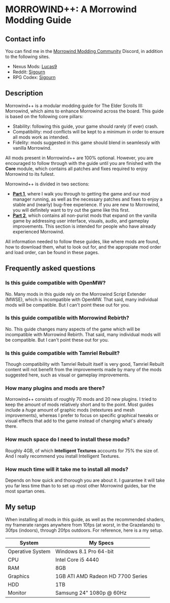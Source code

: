 # MORROWIND++: A Morrowind Modding Guide

## Contact info

You can find me in the [Morrowind Modding Community](https://discord.me/mwmods) Discord, in addition to the following sites.

- Nexus Mods: [Lucas9](https://www.nexusmods.com/morrowind/users/14600469)
- Reddit: [Sigourn](https://www.reddit.com/user/Sigourn)
- RPG Codex: [Sigourn](https://rpgcodex.net/forums/index.php?members/sigourn.21476/)

## Description

Morrowind++ is a modular modding guide for The Elder Scrolls III: Morrowind, which aims to enhance Morrowind across the board. This guide is based on the following core pillars:

- Stability: following this guide, your game should rarely (if ever) crash.
- Compatibility: mod conflicts will be kept to a minimum in order to ensure all mods work as intended.
- Fidelity: mods suggested in this game should blend in seamlessly with vanilla Morrowind.

All mods present in Morrowind++ are 100% optional. However, you are encouraged to follow through with the guide until you are finished with the **Core** module, which contains all patches and fixes required to enjoy Morrowind to its fullest.

Morrowind++ is divided in two sections:

- [**Part 1**](https://github.com/Sigourn/morrowind-improved/blob/master/setup.md#morrowind-part-1), where I walk you through to getting the game and our mod manager running, as well as the necessary patches and fixes to enjoy a stable and (nearly) bug-free experience. If you are new to Morrowind, you will definitely want to try out the game like this first.
- [**Part 2**](https://github.com/Sigourn/morrowind-improved/blob/master/mw++.md#morrowind-part-2), which contains all non-purist mods that expand on the vanilla game by addressing user interface, visuals, audio, and gameplay improvements. This section is intended for people who have already experienced Morrowind.

All information needed to follow these guides, like where mods are found, how to download them, what to look out for, and the appropiate mod order and load order, can be found in these pages.

## Frequently asked questions

### Is this guide compatible with OpenMW?

No. Many mods in this guide rely on the Morrowind Script Extender (MWSE), which is incompatible with OpenMW. That said, many individual mods will be compatible. But I can't point these out for you.

### Is this guide compatible with Morrowind Rebirth?

No. This guide changes many aspects of the game which will be incompatible with Morrowind Rebirth. That said, many individual mods will be compatible. But I can't point these out for you.

### Is this guide compatible with Tamriel Rebuilt?

Though compatibility with Tamriel Rebuilt itself is very good, Tamriel Rebuilt content will not benefit from the improvements made by many of the mods suggested here, such as visual or gameplay improvements.

### How many plugins and mods are there?

Morrowind++ consists of roughly 70 mods and 20 new plugins. I tried to keep the amount of mods relatively short and to the point. Most guides include a *huge* amount of graphic mods (retextures and mesh improvements), whereas I prefer to focus on specific graphical tweaks or visual effects that add to the game instead of changing what's already there.

### How much space do I need to install these mods?

Roughly 4GB, of which **Intelligent Textures** accounts for 75% the size of. And I really recommend you install Intelligent Textures.

### How much time will it take me to install all mods?

Depends on how quick and thorough you are about it. I guarantee it will take you far less time than to to set up most other Morrowind guides, bar the most spartan ones.

## My setup

When installing all mods in this guide, as well as the recommended shaders, my framerate ranges anywhere from 10fps (at worst, in the Grazelands) to 30fps (indoors), through 20fps outdoors. For reference, here is a my setup.

System | My Specs
------------ | -------------
Operative System | Windows 8.1 Pro 64-bit
CPU | Intel Core i5 4440
RAM | 8GB
Graphics | 1GB ATI AMD Radeon HD 7700 Series
HDD | 1TB
Monitor | Samsung 24" 1080p @ 60Hz
